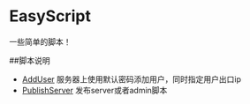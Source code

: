 # EasyScript
一些简单的脚本！

##脚本说明

* [AddUser](https://github.com/heguangyu1989/esayscript/tree/master/AddUser)
服务器上使用默认密码添加用户，同时指定用户出口ip
* [PublishServer](https://github.com/heguangyu1989/esayscript/tree/master/PublishServer)
发布server或者admin脚本
